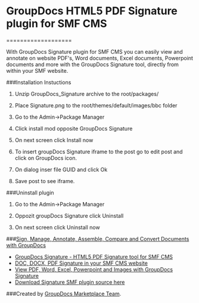 # GroupDocs HTML5 PDF Signature plugin for SMF CMS
===================


With GroupDocs Signature plugin for SMF CMS you can easily view and annotate on website PDF's, Word documents, Excel documents, Powerpoint documents and more with the GroupDocs Signature tool, directly from within your SMF website.


###Installation Instuctions

1. Unzip GroupDocs_Signature archive to the root/packages/

2. Place Signature.png to the root/themes/default/images/bbc folder
3. Go to the Admin->Package Manager
4. Click install mod opposite GroupDocs Signature

5. On next screen click Install now

6. To insert groupDocs Signature iframe to the post go to edit post and click on GroupDocs icon.

7. On dialog inser file GUID and click Ok

8. Save post to see iframe.

###Uninstall plugin

1. Go to the Admin->Package Manager

2. Oppozit groupDocs Signature click Uninstall

3. On next screen click Uninstall now

###[Sign, Manage, Annotate, Assemble, Compare and Convert Documents with GroupDocs](http://groupdocs.com)
* [GroupDocs Signature - HTML5 PDF Signature tool for SMF CMS](http://groupdocs.com/apps/Signature)
* [DOC, DOCX, PDF Signature in your SMF CMS website](http://forums.SMF.com/free-modules/22931-groupdocs-Signature.html)
* [View PDF, Word, Excel, Powerpoint and Images with GroupDocs Signature](http://groupdocs.com/apps/Signature)
* [Download Signature SMF plugin source here](https://github.com/groupdocs/SMF-groupdocs-Signature-source)

###Created by [GroupDocs Marketplace Team](http://groupdocs.com/marketplace/).